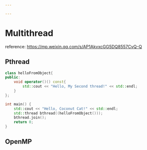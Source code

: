 ```yaml
---

---
```

# Multithread
reference: https://mp.weixin.qq.com/s/AP1AkvxcGG5DQ8557CvQ-Q
## Pthread
```cpp
class helloFromObject{
public:
	void operator()() const{
		std::cout << "Hello, My Second thread!" << std::endl;
	}
};

int main() {
	std::cout << "Hello, Coconut Cat!" << std::endl;
	std::thread bthread((helloFromObject()));
	bthread.join();
	return 0;
}
```


## OpenMP
